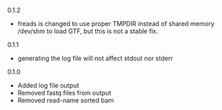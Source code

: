 0.1.2
* freads is changed to use proper TMPDIR instead of shared memory /dev/shm to load GTF, but this is not a stable fix.

0.1.1
* generating the log file will not affect stdout nor stderr

0.1.0
* Added log file output
* Removed fastq files from output
* Removed read-name sorted bam
